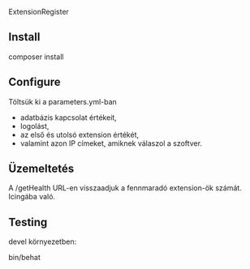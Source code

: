 ExtensionRegister

Install
-----------
composer install

Configure
-------------
Töltsük ki a parameters.yml-ban

* adatbázis kapcsolat értékeit,
* logolást,
* az első és utolsó extension értékét,
* valamint azon IP címeket, amiknek válaszol a szoftver.

Üzemeltetés
----------------

A /getHealth URL-en visszaadjuk a fennmaradó extension-ök számát. Icingába való.


Testing
------------------

devel környezetben:

bin/behat